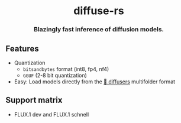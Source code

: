 <a name="top"></a>
<h1 align="center">
  diffuse-rs
</h1>

<h3 align="center">
Blazingly fast inference of diffusion models.
</h3>

## Features
- Quantization
  - `bitsandbytes` format (int8, fp4, nf4)
  - `GGUF` (2-8 bit quantization)
- Easy: Load models directly from the [🤗 diffusers](https://github.com/huggingface/diffusers) multifolder format

## Support matrix
- FLUX.1 dev and FLUX.1 schnell